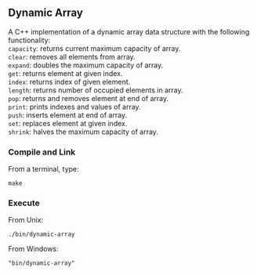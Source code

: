 ## Dynamic Array
A C++ implementation of a dynamic array data structure with the following functionality:  
```capacity```: returns current maximum capacity of array.  
```clear```: removes all elements from array.  
```expand```: doubles the maximum capacity of array.  
```get```: returns element at given index.  
```index```: returns index of given element.  
```length```: returns number of occupied elements in array.  
```pop```: returns and removes element at end of array.  
```print```: prints indexes and values of array.  
```push```: inserts element at end of array.  
```set```: replaces element at given index.  
```shrink```: halves the maximum capacity of array.
### Compile and Link
From a terminal, type:
```shell
make
```
### Execute
From Unix:
```
./bin/dynamic-array
```
From Windows:
```
"bin/dynamic-array"
```
